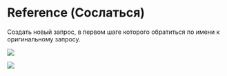 

Reference (Сослаться)
=====================

Создать новый запрос, в первом шаге которого обратиться по имени к
оригинальному запросу.



![](media/file10.png)





![](media/file11.png)




